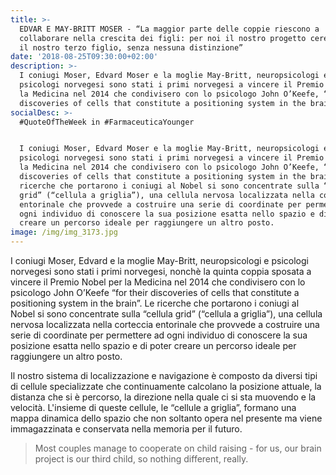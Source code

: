 ```yaml
---
title: >-
  EDVAR E MAY-BRITT MOSER - “La maggior parte delle coppie riescono a
  collaborare nella crescita dei figli: per noi il nostro progetto cerebrale è
  il nostro terzo figlio, senza nessuna distinzione”
date: '2018-08-25T09:30:00+02:00'
description: >-
  I coniugi Moser, Edvard Moser e la moglie May-Britt, neuropsicologi e
  psicologi norvegesi sono stati i primi norvegesi a vincere il Premio Nobel per
  la Medicina nel 2014 che condivisero con lo psicologo John O’Keefe, “for their
  discoveries of cells that constitute a positioning system in the brain”.
socialDesc: >-
  #QuoteOfTheWeek in #FarmaceuticaYounger


  I coniugi Moser, Edvard Moser e la moglie May-Britt, neuropsicologi e
  psicologi norvegesi sono stati i primi norvegesi a vincere il Premio Nobel per
  la Medicina nel 2014 che condivisero con lo psicologo John O’Keefe, “for their
  discoveries of cells that constitute a positioning system in the brain”. Le
  ricerche che portarono i coniugi al Nobel si sono concentrate sulla “cellula
  grid” (“cellula a griglia”), una cellula nervosa localizzata nella corteccia
  entorinale che provvede a costruire una serie di coordinate per permettere a
  ogni individuo di conoscere la sua posizione esatta nello spazio e di poter
  creare un percorso ideale per raggiungere un altro posto.
image: /img/img_3173.jpg
---
```

I coniugi Moser, Edvard e la moglie May-Britt, neuropsicologi e psicologi norvegesi sono stati i primi norvegesi, nonchè la quinta coppia sposata a vincere il Premio Nobel per la Medicina nel 2014 che condivisero con lo psicologo John O’Keefe “for their discoveries of cells that constitute a positioning system in the brain”. Le ricerche che portarono i coniugi al Nobel si sono concentrate sulla “cellula grid” (“cellula a griglia”), una cellula nervosa localizzata nella corteccia entorinale che provvede a costruire una serie di coordinate per permettere ad ogni individuo di conoscere la sua posizione esatta nello spazio e di poter creare un percorso ideale per raggiungere un altro posto.

Il nostro sistema di localizzazione e navigazione è composto da diversi tipi di cellule specializzate che continuamente calcolano la posizione attuale, la distanza che si è percorso, la direzione nella quale ci si sta muovendo e la velocità. L'insieme di queste cellule, le “cellule a griglia”, formano una mappa dinamica dello spazio che non soltanto opera nel presente ma viene immagazzinata e conservata nella memoria per il futuro.

> Most couples manage to cooperate on child raising - for us, our brain project is our third child, so nothing different, really.
